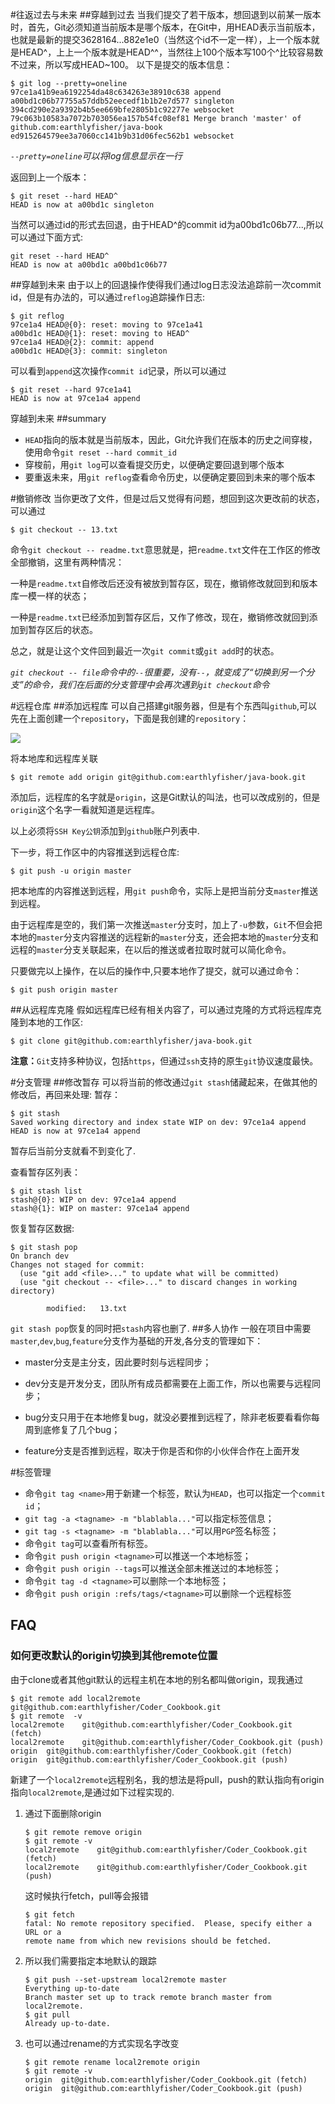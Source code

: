 #往返过去与未来
##穿越到过去
当我们提交了若干版本，想回退到以前某一版本时，首先，Git必须知道当前版本是哪个版本，在Git中，用HEAD表示当前版本，也就是最新的提交3628164...882e1e0（当然这个id不一定一样），上一个版本就是HEAD^，上上一个版本就是HEAD^^，当然往上100个版本写100个^比较容易数不过来，所以写成HEAD~100。
以下是提交的版本信息：
```
$ git log --pretty=oneline
97ce1a41b9ea6192254da48c634263e38910c638 append
a00bd1c06b77755a57ddb52eecedf1b1b2e7d577 singleton
394cd290e2a9392b4b5ee669bfe2805b1c92277e websocket
79c063b10583a7072b703056ea157b54fc08ef81 Merge branch 'master' of github.com:earthlyfisher/java-book
ed915264579ee3a7060cc141b9b31d06fec562b1 websocket
```
*`--pretty=oneline`可以将log信息显示在一行*

返回到上一个版本：
```
$ git reset --hard HEAD^
HEAD is now at a00bd1c singleton
```
当然可以通过id的形式去回退，由于HEAD^的commit id为a00bd1c06b77...,所以可以通过下面方式:
```
git reset --hard HEAD^
HEAD is now at a00bd1c a00bd1c06b77
```
##穿越到未来
由于以上的回退操作使得我们通过log日志没法追踪前一次commit id，但是有办法的，可以通过`reflog`追踪操作日志:
```
$ git reflog
97ce1a4 HEAD@{0}: reset: moving to 97ce1a41
a00bd1c HEAD@{1}: reset: moving to HEAD^
97ce1a4 HEAD@{2}: commit: append
a00bd1c HEAD@{3}: commit: singleton
```
可以看到`append`这次操作`commit id`记录，所以可以通过
```
$ git reset --hard 97ce1a41
HEAD is now at 97ce1a4 append
```
穿越到未来
##summary
* `HEAD`指向的版本就是当前版本，因此，Git允许我们在版本的历史之间穿梭，使用命令`git reset --hard commit_id`
* 穿梭前，用`git log`可以查看提交历史，以便确定要回退到哪个版本
* 要重返未来，用`git reflog`查看命令历史，以便确定要回到未来的哪个版本

#撤销修改
当你更改了文件，但是过后又觉得有问题，想回到这次更改前的状态，可以通过
```
$ git checkout -- 13.txt
```
命令`git checkout -- readme.txt`意思就是，把`readme.txt`文件在工作区的修改全部撤销，这里有两种情况：

一种是`readme.txt`自修改后还没有被放到暂存区，现在，撤销修改就回到和版本库一模一样的状态；

一种是`readme.txt`已经添加到暂存区后，又作了修改，现在，撤销修改就回到添加到暂存区后的状态。

总之，就是让这个文件回到最近一次`git commit`或`git add`时的状态。

*`git checkout -- file`命令中的`--`很重要，没有`--`，就变成了“切换到另一个分支”的命令，我们在后面的分支管理中会再次遇到`git checkout`命令*

#远程仓库
##添加远程库
可以自己搭建git服务器，但是有个东西叫`github`,可以先在上面创建一个`repository`，下面是我创建的`repository`：

![](../image/git-remote.png)

将本地库和远程库关联
```
$ git remote add origin git@github.com:earthlyfisher/java-book.git
```
添加后，远程库的名字就是`origin`，这是Git默认的叫法，也可以改成别的，但是`origin`这个名字一看就知道是远程库。

以上必须将`SSH Key公钥`添加到`github`账户列表中.

下一步，将工作区中的内容推送到远程仓库:
```
$ git push -u origin master
```
把本地库的内容推送到远程，用`git push`命令，实际上是把当前分支`master`推送到远程。

由于远程库是空的，我们第一次推送`master`分支时，加上了`-u`参数，`Git`不但会把本地的`master`分支内容推送的远程新的`master`分支，还会把本地的`master`分支和远程的`master`分支关联起来，在以后的推送或者拉取时就可以简化命令。

只要做完以上操作，在以后的操作中,只要本地作了提交，就可以通过命令：
```
$ git push origin master
```
##从远程库克隆
假如远程库已经有相关内容了，可以通过克隆的方式将远程库克隆到本地的工作区:
```
$ git clone git@github.com:earthlyfisher/java-book.git
```

**注意：**`Git`支持多种协议，包括`https`，但通过`ssh`支持的原生`git`协议速度最快。

#分支管理
##修改暂存
可以将当前的修改通过`git stash`储藏起来，在做其他的修改后，再回来处理:
暂存：
```
$ git stash
Saved working directory and index state WIP on dev: 97ce1a4 append
HEAD is now at 97ce1a4 append
```
暂存后当前分支就看不到变化了.

查看暂存区列表：
```
$ git stash list
stash@{0}: WIP on dev: 97ce1a4 append
stash@{1}: WIP on master: 97ce1a4 append
```
恢复暂存区数据:
```
$ git stash pop
On branch dev
Changes not staged for commit:
  (use "git add <file>..." to update what will be committed)
  (use "git checkout -- <file>..." to discard changes in working directory)

        modified:   13.txt
```
`git stash pop`恢复的同时把`stash`内容也删了.
##多人协作
一般在项目中需要`master`,`dev`,`bug`,`feature`分支作为基础的开发,各分支的管理如下：
* master分支是主分支，因此要时刻与远程同步；

* dev分支是开发分支，团队所有成员都需要在上面工作，所以也需要与远程同步；

* bug分支只用于在本地修复bug，就没必要推到远程了，除非老板要看看你每周到底修复了几个bug；

* feature分支是否推到远程，取决于你是否和你的小伙伴合作在上面开发

#标签管理
* 命令`git tag <name>`用于新建一个标签，默认为`HEAD`，也可以指定一个`commit id`；
* `git tag -a <tagname> -m "blablabla..."`可以指定标签信息；
* `git tag -s <tagname> -m "blablabla..."`可以用`PGP`签名标签；
* 命令`git tag`可以查看所有标签。
* 命令`git push origin <tagname>`可以推送一个本地标签；
* 命令`git push origin --tags`可以推送全部未推送过的本地标签；
* 命令`git tag -d <tagname>`可以删除一个本地标签；
* 命令`git push origin :refs/tags/<tagname>`可以删除一个远程标签


## FAQ

### 如何更改默认的origin切换到其他remote位置

由于clone或者其他git默认的远程主机在本地的别名都叫做origin，现我通过

```shell
$ git remote add local2remote  git@github.com:earthlyfisher/Coder_Cookbook.git
$ git remote  -v
local2remote    git@github.com:earthlyfisher/Coder_Cookbook.git (fetch)
local2remote    git@github.com:earthlyfisher/Coder_Cookbook.git (push)
origin  git@github.com:earthlyfisher/Coder_Cookbook.git (fetch)
origin  git@github.com:earthlyfisher/Coder_Cookbook.git (push)
```

新建了一个`local2remote`远程别名，我的想法是将pull，push的默认指向有origin指向`local2remote`,是通过如下过程实现的.

1. 通过下面删除origin

   ```shell
   $ git remote remove origin
   $ git remote -v
   local2remote    git@github.com:earthlyfisher/Coder_Cookbook.git (fetch)
   local2remote    git@github.com:earthlyfisher/Coder_Cookbook.git (push)
   ```

    这时候执行fetch，pull等会报错

   ```shell
   $ git fetch
   fatal: No remote repository specified.  Please, specify either a URL or a
   remote name from which new revisions should be fetched.
   ```


2. 所以我们需要指定本地默认的跟踪

   ```shell
   $ git push --set-upstream local2remote master
   Everything up-to-date
   Branch master set up to track remote branch master from local2remote.
   $ git pull
   Already up-to-date.
   ```


3. 也可以通过rename的方式实现名字改变

   ```shell
   $ git remote rename local2remote origin
   $ git remote -v
   origin  git@github.com:earthlyfisher/Coder_Cookbook.git (fetch)
   origin  git@github.com:earthlyfisher/Coder_Cookbook.git (push)
   ```

   ​




